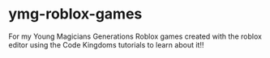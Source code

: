 # ymg-roblox-games
For my Young Magicians Generations Roblox games created with the roblox editor using the Code Kingdoms tutorials to learn about it!!
